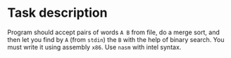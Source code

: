 # Task description

Program should accept pairs of words `A B` from file, do a merge sort,
and then let you find by `A` (from `stdin`) the `B` with the help of binary search.
You must write it using assembly `x86`. Use `nasm` with intel syntax.
